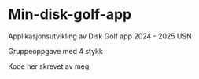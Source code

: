 # Min-disk-golf-app
Applikasjonsutvikling av Disk Golf app 2024 - 2025 USN
<p>Gruppeoppgave med 4 stykk</p>
Kode her skrevet av meg
